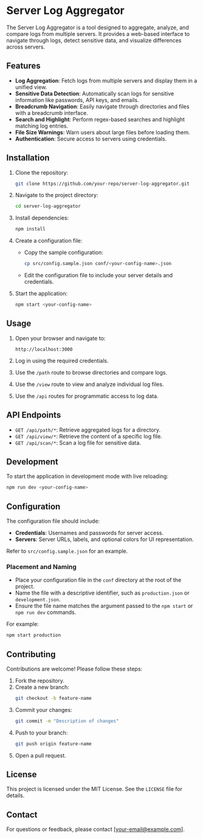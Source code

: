 # Server Log Aggregator

The Server Log Aggregator is a tool designed to aggregate, analyze, and compare logs from multiple servers. It provides a web-based interface to navigate through logs, detect sensitive data, and visualize differences across servers.

## Features

- **Log Aggregation**: Fetch logs from multiple servers and display them in a unified view.
- **Sensitive Data Detection**: Automatically scan logs for sensitive information like passwords, API keys, and emails.
- **Breadcrumb Navigation**: Easily navigate through directories and files with a breadcrumb interface.
- **Search and Highlight**: Perform regex-based searches and highlight matching log entries.
- **File Size Warnings**: Warn users about large files before loading them.
- **Authentication**: Secure access to servers using credentials.

## Installation

1. Clone the repository:
   ```bash
   git clone https://github.com/your-repo/server-log-aggregator.git
   ```

2. Navigate to the project directory:
   ```bash
   cd server-log-aggregator
   ```

3. Install dependencies:
   ```bash
   npm install
   ```

4. Create a configuration file:
   - Copy the sample configuration:
     ```bash
     cp src/config.sample.json conf/<your-config-name>.json
     ```
   - Edit the configuration file to include your server details and credentials.

5. Start the application:
   ```bash
   npm start <your-config-name>
   ```

## Usage

1. Open your browser and navigate to:
   ```
   http://localhost:3000
   ```

2. Log in using the required credentials.

3. Use the `/path` route to browse directories and compare logs.

4. Use the `/view` route to view and analyze individual log files.

5. Use the `/api` routes for programmatic access to log data.

## API Endpoints

- `GET /api/path/*`: Retrieve aggregated logs for a directory.
- `GET /api/view/*`: Retrieve the content of a specific log file.
- `GET /api/scan/*`: Scan a log file for sensitive data.

## Development

To start the application in development mode with live reloading:
```bash
npm run dev <your-config-name>
```

## Configuration

The configuration file should include:
- **Credentials**: Usernames and passwords for server access.
- **Servers**: Server URLs, labels, and optional colors for UI representation.

Refer to `src/config.sample.json` for an example.

### Placement and Naming

- Place your configuration file in the `conf` directory at the root of the project.
- Name the file with a descriptive identifier, such as `production.json` or `development.json`.
- Ensure the file name matches the argument passed to the `npm start` or `npm run dev` commands.

For example:
```bash
npm start production
```

## Contributing

Contributions are welcome! Please follow these steps:

1. Fork the repository.
2. Create a new branch:
   ```bash
   git checkout -b feature-name
   ```
3. Commit your changes:
   ```bash
   git commit -m "Description of changes"
   ```
4. Push to your branch:
   ```bash
   git push origin feature-name
   ```
5. Open a pull request.

## License

This project is licensed under the MIT License. See the `LICENSE` file for details.

## Contact

For questions or feedback, please contact [your-email@example.com].
